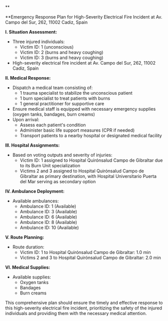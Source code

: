 **

**Emergency Response Plan for High-Severity Electrical Fire Incident at Av. Campo del Sur, 262, 11002 Cadiz, Spain


**I. Situation Assessment:**

* Three injured individuals:
	+ Victim ID: 1 (unconscious)
	+ Victim ID: 2 (burns and heavy coughing)
	+ Victim ID: 3 (burns and heavy coughing)
* High-severity electrical fire incident at Av. Campo del Sur, 262, 11002 Cadiz, Spain


**II. Medical Response:**

* Dispatch a medical team consisting of:
	+ 1 trauma specialist to stabilize the unconscious patient
	+ 1 burn specialist to treat patients with burns
	+ 1 general practitioner for supportive care
* Ensure medical staff is equipped with necessary emergency supplies (oxygen tanks, bandages, burn creams)
* Upon arrival:
	+ Assess each patient's condition
	+ Administer basic life support measures (CPR if needed)
	+ Transport patients to a nearby hospital or designated medical facility


**III. Hospital Assignments:**

* Based on voting outputs and severity of injuries:
	+ Victim ID: 1 assigned to Hospital Quirónsalud Campo de Gibraltar due to its Burn Unit specialization
	+ Victims 2 and 3 assigned to Hospital Quirónsalud Campo de Gibraltar as primary destination, with Hospital Universitario Puerta del Mar serving as secondary option


**IV. Ambulance Deployment:**

* Available ambulances:
	+ Ambulance ID: 1 (Available)
	+ Ambulance ID: 3 (Available)
	+ Ambulance ID: 6 (Available)
	+ Ambulance ID: 8 (Available)
	+ Ambulance ID: 10 (Available)


**V. Route Planning:**

* Route duration:
	+ Victim ID: 1 to Hospital Quirónsalud Campo de Gibraltar: 1.0 min
	+ Victims 2 and 3 to Hospital Quirónsalud Campo de Gibraltar: 2.0 min


**VI. Medical Supplies:**

* Available supplies:
	+ Oxygen tanks
	+ Bandages
	+ Burn creams

This comprehensive plan should ensure the timely and effective response to this high-severity electrical fire incident, prioritizing the safety of the injured individuals and providing them with the necessary medical attention.